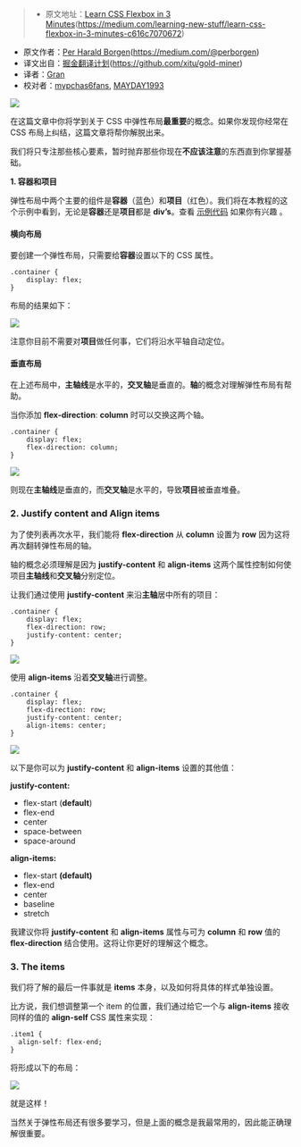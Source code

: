 > * 原文地址：[Learn CSS Flexbox in 3 Minutes]()(https://medium.com/learning-new-stuff/learn-css-flexbox-in-3-minutes-c616c7070672)
* 原文作者：[Per Harald Borgen]()(https://medium.com/@perborgen)
* 译文出自：[掘金翻译计划]()(https://github.com/xitu/gold-miner)
* 译者：[Gran](https://github.com/Graning)
* 校对者：[mypchas6fans](https://github.com/mypchas6fans), [MAYDAY1993](https://github.com/MAYDAY1993)

![](https://cdn-images-1.medium.com/max/800/1*baslR_nGORHYX4STOjhhpg.png)

在这篇文章中你将学到关于 CSS 中弹性布局**最重要**的概念。如果你发现你经常在 CSS 布局上纠结，这篇文章将帮你解脱出来。

我们将只专注那些核心要素，暂时抛弃那些你现在**不应该注意**的东西直到你掌握基础。

**1\. 容器和项目**

弹性布局中两个主要的组件是**容器**（蓝色）和**项目**（红色）。我们将在本教程的这个示例中看到，无论是**容器**还是**项目**都是  **div’s**。查看 [示例代码](https://github.com/perborgen/FlexboxTutorial) 如果你有兴趣 。

#### 横向布局

要创建一个弹性布局，只需要给**容器**设置以下的 CSS 属性。

    .container {
        display: flex;
    }

布局的结果如下：

![](https://cdn-images-1.medium.com/max/800/1*3zzvOetr1fjDrZKEEmo9dA.png)

注意你目前不需要对**项目**做任何事，它们将沿水平轴自动定位。

#### 垂直布局

在上述布局中，**主轴线**是水平的，**交叉轴**是垂直的。**轴**的概念对理解弹性布局有帮助。

当你添加 **flex-direction**: **column** 时可以交换这两个轴。

    .container {
        display: flex;
        flex-direction: column;
    }




![](https://cdn-images-1.medium.com/max/800/1\*yPT-82-JPYk8b2Rh\_3K6sQ.png)


则现在**主轴线**是垂直的，而**交叉轴**是水平的，导致**项目**被垂直堆叠。

### 2\. Justify content and Align items

为了使列表再次水平，我们能将 **flex-direction** 从 **column** 设置为 **row** 因为这将再次翻转弹性布局的轴。

轴的概念必须理解是因为 **justify-content** 和 **align-items** 这两个属性控制如何使项目**主轴线**和**交叉轴**分别定位。

让我们通过使用 **justify-content** 来沿**主轴**居中所有的项目：

    .container {
        display: flex;
        flex-direction: row;
        justify-content: center;
    }

![](https://cdn-images-1.medium.com/max/800/1\*KAFfHDFWCd12qI3TqSS8DQ.png)

使用 **align-items** 沿着**交叉轴**进行调整。

    .container {
        display: flex;
        flex-direction: row;
        justify-content: center;
        align-items: center;
    }

 
![](https://cdn-images-1.medium.com/max/800/1\*S666Y69uJUWgQ0rz8tzjOQ.png)



以下是你可以为 **justify-content** 和 **align-items** 设置的其他值：

**justify-content:**

*   flex-start (**default**)
*   flex-end
*   center
*   space-between
*   space-around

**align-items:**

*   flex-start **(default)**
*   flex-end
*   center
*   baseline
*   stretch

我建议你将 **justify-content** 和 **align-items** 属性与可为 **column** 和 **row** 值的 **flex-direction** 结合使用。这将让你更好的理解这个概念。

### 3\. The items

我们将了解的最后一件事就是 **items** 本身，以及如何将具体的样式单独设置。

比方说，我们想调整第一个 item 的位置，我们通过给它一个与 **align-items** 接收同样的值的 **align-self** CSS 属性来实现：

    .item1 {
      align-self: flex-end;
    }


将形成以下的布局：

![](https://cdn-images-1.medium.com/max/800/1\*-NBG56jX-QKYaga6qiF0eg.png)

就是这样！

当然关于弹性布局还有很多要学习，但是上面的概念是我最常用的，因此能正确理解很重要。

